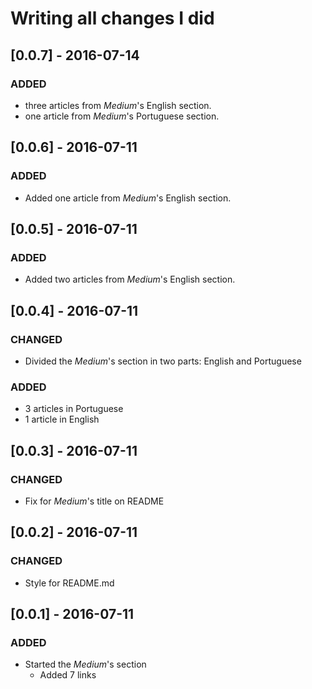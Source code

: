 # Writing all changes I did

## [0.0.7] - 2016-07-14
### ADDED
- three articles from _Medium_'s English section.
- one article from _Medium_'s Portuguese section.

## [0.0.6] - 2016-07-11
### ADDED
- Added one article from _Medium_'s English section.

## [0.0.5] - 2016-07-11
### ADDED
- Added two articles from _Medium_'s English section.

## [0.0.4] - 2016-07-11
### CHANGED
- Divided the _Medium_'s section in two parts: English and Portuguese

### ADDED
- 3 articles in Portuguese
- 1 article in English

## [0.0.3] - 2016-07-11
### CHANGED
- Fix for _Medium_'s title on README

## [0.0.2] - 2016-07-11
### CHANGED
- Style for README.md

## [0.0.1] - 2016-07-11
### ADDED
- Started the _Medium_'s section
	- Added 7 links